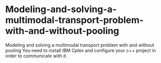 # Modeling-and-solving-a-multimodal-transport-problem-with-and-without-pooling
Modeling and solving a multimodal transport problem with and without pooling
You need to install IBM Cplex and configure your c++ project in order to communicate with it.
